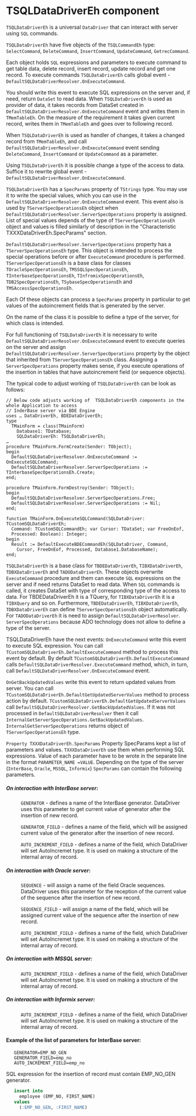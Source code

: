 # TSQLDataDriverEh component


`TSQLDataDriverEh` is a universal `DataDriver` that can interact with server using `SQL` commands. 

`TSQLDataDriverEh` have five objects of the `TSQLCommandEh` type: `SelectCommand`, `DeleteCommand`, `InsertCommand`, `UpdateCommand`, `GetrecCommand`. 

Each object holds `SQL` expressions and parameters to execute command to get table data, delete record, insert record, update record and get one record. To execute commands `TSQLDataDriverEh` calls global event - `DefaultSQLDataDriverResolver.OnExecuteCommand`. 

You should write this event to execute SQL expressions on the server and, if need, return `DataSet` to read data. When `TSQLDataDriverEh`  is used as provider of data, it takes records from DataSet created in `DefaultSQLDataDriverResolver.OnExecuteCommand` event and writes them in `TMemTableEh`. On the measure of the requirement it takes given current record, writes them in `TMemTableEh` and goes over to following record. 

When `TSQLDataDriverEh` is used as handler of changes, it takes a changed record from `TMemTableEh`, and call `DefaultSQLDataDriverResolver.OnExecuteCommand` event sending `DeleteCommand`, `InsertCommand` or `UpdateCommand` as a parameter.

Using `TSQLDataDriverEh` it is possible change a type of the access to data. Suffice it to rewrite global event - `DefaultSQLDataDriverResolver.OnExecuteCommand`.

`TSQLDataDriverEh` has a `SpecParams` property of `TStrings` type. You may use it to write the special values, which you can use in the `DefaultSQLDataDriverResolver.OnExecuteCommand` event. This event also is used by `TServerSpecOperationsEh` object when `DefaultSQLDataDriverResolver.ServerSpecOperations` property is assigned. List of special values depends of the type of `TServerSpecOperationsEh` object and values is filled similarly of description in the "Characteristic TXXXDataDriverEh.SpecParams" section.

`DefaultSQLDataDriverResolver.ServerSpecOperations` property has a `TServerSpecOperationsEh` type. This object is intended to process the special operations before or after `ExecuteCommand` procedure is performed. `TServerSpecOperationsEh` is a base class for classes   
`TOracleSpecOperationsEh`, `TMSSQLSpecOperationsEh`, `TInterbaseSpecOperationsEh`, `TInfromixSpecOperationsEh`, `TDB2SpecOperationsEh`, `TSybaseSpecOperationsEh` and `TMSAccessSpecOperationsEh`. 

Each Of these objects can process a `SpecParams` property in particular to get values of the autoincrement fields that is generated by the server. 

On the name of the class it is possible to define a type of the server, for which class is intended.

For full functioning of `TSQLDataDriverEh` it is necessary to write `DefaultSQLDataDriverResolver.OnExecuteCommand` event to execute queries on the server and assign `DefaultSQLDataDriverResolver.ServerSpecOperations` property by the object that inherited from `TServerSpecOperationsEh` class. 
Assigning a `ServerSpecOperations` property makes sense, if you execute operations of the insertion in tables that have autoincrement field (or sequence objects).

The typical code to adjust working of `TSQLDataDriverEh` can be look as follows:

```pascal:no-line-numbers
// Below code adjusts working of  TSQLDataDriverEh components in the whole Application to access 
// InderBase server via BDE Engine
uses … DataDriverEh, BDEDataDriverEh;
type
  TMainForm = class(TMainForm)
    Database1: TDatabase;
    SQLDataDriverEh: TSQLDataDriverEh;
…
procedure TMainForm.FormCreate(Sender: TObject);
begin
  DefaultSQLDataDriverResolver.OnExecuteCommand := OnExecuteSQLCommand;
  DefaultSQLDataDriverResolver.ServerSpecOperations := TInterbaseSpecOperationsEh.Create;
end;

procedure TMainForm.FormDestroy(Sender: TObject);
begin
  DefaultSQLDataDriverResolver.ServerSpecOperations.Free;
  DefaultSQLDataDriverResolver.ServerSpecOperations := Nil;
end;

function TMainForm.OnExecuteSQLCommand(SQLDataDriver: TCustomSQLDataDriverEh;
  Command: TCustomSQLCommandEh; var Cursor: TDataSet; var FreeOnEof,
  Processed: Boolean): Integer;
begin
  Result := DefaultExecuteBDECommandEh(SQLDataDriver, Command,
    Cursor, FreeOnEof, Processed, Database1.DatabaseName);
end;
``` 

`TSQLDataDriverEh` is a base class for `TBDEDataDriverEh`, `TIBXDataDriverEh`, `TDBXDataDriverEh` and `TADODataDriverEh`. These objects overwrite `ExecuteCommand` procedure and them can execute `SQL` expressions on the server and if need returns DataSet to read data. When `SQL` commands is called, it creates DataSet with type of corresponding type of the access to data. For TBDEDataDriverEh it is a TQuery, for `TIBXDataDriverEh` it is a `TIBXQuery` and so on. Furthermore, `TBDEDataDriverEh`, `TIBXDataDriverEh`, `TDBXDataDriverEh` can define `TServerSpecOperationsEh` object automatically. For `TADODataDriverEh` it is need to assign `DefaultSQLDataDriverResolver`. `ServerSpecOperations` because ADO technology does not allow to define a type of the server.

TSQLDataDriverEh have the next events:
`OnExecuteCommand`
write this event to execute SQL expression. You can call `TCustomSQLDataDriverEh.DefaultExecuteCommand` method to process this event by default. By default `TCustomSQLDataDriverEh.DefaultExecuteCommand` calls `DefaultSQLDataDriverResolver.ExecuteCommand` method, which, in turn, call `DefaultSQLDataDriverResolver.OnExecuteCommand` event.

`OnGetBackUpdatedValues`
write this event to return updated values from server. You can call `TCustomSQLDataDriverEh.DefaultGetUpdatedServerValues` method to process action by default. `TCustomSQLDataDriverEh.DefaultGetUpdatedServerValues` call `DefaultSQLDataDriverResolver.GetBackUpdatedValues`. If it was not processed in `DefaultSQLDataDriverResolver` then it call `InternalGetServerSpecOperations.GetBackUpdatedValues`. `InternalGetServerSpecOperations` returns object of `TServerSpecOperationsEh` type.

`Property TXXXDataDriverEh.SpecParams`
Property SpecParams kept a list of parameters and values. `TXXXDataDriverEh` use them when performing SQL expressions. Value of each parameter have to be wrote in the separate line in the format `PARAMETER_NAME =VALUE`. Depending on the type of the server (`InterBase`, `Oracle`, `MSSQL`, `Informix`) `SpecParams` can contain the following parameters.

##### On interaction with InterBase server:

 <dd>

  `GENERATOR` - defines a name of the InterBase generator. DataDriver uses this parameter to get current value of generator after the insertion of new record.

  `GENERATOR_FIELD` - defines a name of the field, which will be assigned current value of the generator after the insertion of new record.

  `AUTO_INCREMENT_FIELD` - defines a name of the field, which DataDriver will set AutoIncremet type. It is used on making a structure of the internal array of record.
 </dd>

##### On interaction with Oracle server:
<dd>

`SEQUENCE` - will assign a name of the field Oracle sequences. DataDriver uses this parameter for the reception of the current value of the sequence after the insertion of new record.

`SEQUENCE_FIELD` - will assign a name of the field, which will be assigned current value of the sequence after the insertion of new record.

`AUTO_INCREMENT_FIELD` - defines a name of the field, which DataDriver will set AutoIncremet type. It is used on making a structure of the internal array of record.

 </dd>

##### On interaction with MSSQL server:
<dd>

`AUTO_INCREMENT_FIELD` - defines a name of the field, which DataDriver will set AutoIncremet type. It is used on making a structure of the internal array of record.
</dd>

##### On interaction with Informix server:
<dd>

`AUTO_INCREMENT_FIELD` - defines a name of the field, which DataDriver will set AutoIncremet type. It is used on making a structure of the internal array of record.
</dd>


#### Example of the list of parameters for InterBase server:
```
   GENERATOR=EMP_NO_GEN
   GENERATOR_FIELD=emp_no
   AUTO_INCREMENT_FIELD=emp_no
```
     
SQL expression for the insertion of record must contain EMP_NO_GEN generator.
```sql
   insert into
     employee (EMP_NO, FIRST_NAME)
   values
     (:EMP_NO_GEN, :FIRST_NAME)
```     
